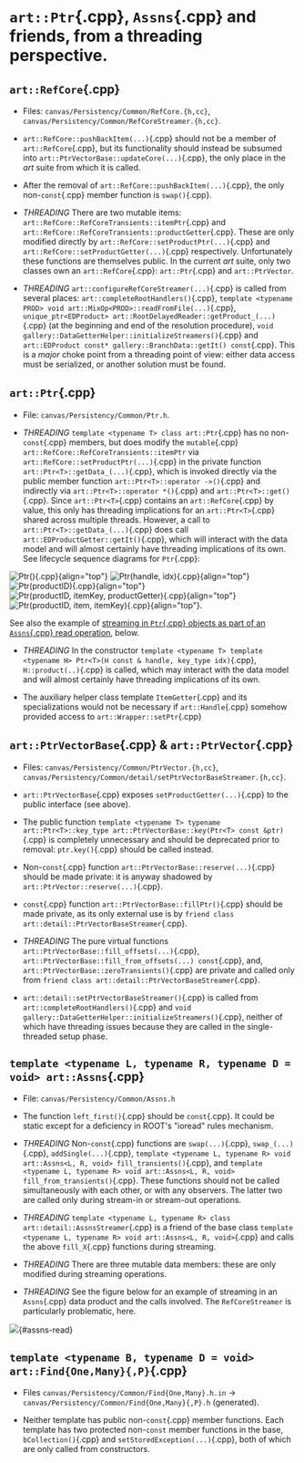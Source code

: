 # `art::Ptr`{.cpp}, `Assns`{.cpp} and friends, from a threading perspective.

## `art::RefCore`{.cpp}

* Files:  `canvas/Persistency/Common/RefCore.{h,cc}`, `canvas/Persistency/Common/RefCoreStreamer.{h,cc}`.

* `art::RefCore::pushBackItem(...)`{.cpp} should not be a member of `art::RefCore`{.cpp}, but its functionality should instead be subsumed into `art::PtrVectorBase::updateCore(...)`{.cpp}, the only place in the _art_ suite from which it is called.

* After the removal of `art::RefCore::pushBackItem(...)`{.cpp}, the only non-`const`{.cpp} member function is `swap()`{.cpp}.

* *THREADING* There are two mutable items: `art::RefCore::RefCoreTransients::itemPtr`{.cpp} and `art::RefCore::RefCoreTransients::productGetter`{.cpp}. These are only modified directly by `art::RefCore::setProductPtr(...)`{.cpp} and `art::RefCore::setProductGetter(...)`{.cpp} respectively. Unfortunately these functions are themselves public. In the current _art_ suite, only two classes own an `art::RefCore`{.cpp}: `art::Ptr`{.cpp} and `art::PtrVector`.

* *THREADING* `art::configureRefCoreStreamer(...)`{.cpp} is called from several places: `art::completeRootHandlers()`{.cpp}, `template <typename PROD> void art::MixOp<PROD>::readFromFile(...)`{.cpp}, `unique_ptr<EDProduct> art::RootDelayedReader::getProduct_(...)`{.cpp} (at the beginning and end of the resolution procedure), `void gallery::DataGetterHelper::initializeStreamers()`{.cpp} and `art::EDProduct const* gallery::BranchData::getIt() const`{.cpp}. This is a _major_ choke point from a threading point of view: either data access must be serialized, or another solution must be found.

## `art::Ptr`{.cpp}

* File: `canvas/Persistency/Common/Ptr.h`.

* *THREADING* `template <typename T> class art::Ptr`{.cpp} has no non-`const`{.cpp} members, but does modify the `mutable`{.cpp} `art::RefCore::RefCoreTransients::itemPtr` via `art::RefCore::setProductPtr(...)`{.cpp} in the private function `art::Ptr<T>::getData_(...)`{.cpp}, which is invoked directly via the public member function `art::Ptr<T>::operator ->()`{.cpp} and indirectly via `art::Ptr<T>::operator *()`{.cpp} and `art::Ptr<T>::get()`{.cpp}. Since `art::Ptr<T>`{.cpp} contains an `art::RefCore`{.cpp} by value, this only has threading implications for an `art::Ptr<T>`{.cpp} shared across multiple threads. However, a call to `art::Ptr<T>::getData_(...)`{.cpp} does call `art::EDProductGetter::getIt()`{.cpp}, which will interact with the data model and will almost certainly have threading implications of its own. See lifecycle sequence diagrams for `Ptr`{.cpp}:

![`Ptr()`{.cpp}](Ptr-lifecycle.png "Ptr()"){align="top"} ![`Ptr(handle, idx)`{.cpp}](Ptr-lifecycle_001.png "Ptr(handle, idx)"){align="top"} ![`Ptr(productID)`{.cpp}](Ptr-lifecycle_002.png "Ptr(productID)"){align="top"} ![`Ptr(productID, itemKey, productGetter)`{.cpp}](Ptr-lifecycle_003.png "Ptr(productID, itemKey, productGetter)"){align="top"} ![`Ptr(productID, item, itemKey)`{.cpp}](Ptr-lifecycle_004.png "Ptr(productID, item, itemKey)"){align="top"}.

See also the example of [streaming in `Ptr`{.cpp} objects as part of an `Assns`{.cpp} read operation](#assns-read), below.

* *THREADING* In the constructor `template <typename T> template <typename H> Ptr<T>(H const & handle, key_type idx)`{.cpp}, `H::product(..)`{.cpp} is called, which may interact with the data model and will almost certainly have threading implications of its own.

* The auxiliary helper class template `ItemGetter`{.cpp} and its specializations would not be necessary if `art::Handle`{.cpp} somehow provided access to `art::Wrapper::setPtr`{.cpp}

## `art::PtrVectorBase`{.cpp} & `art::PtrVector`{.cpp}

* Files: `canvas/Persistency/Common/PtrVector.{h,cc}`, `canvas/Persistency/Common/detail/setPtrVectorBaseStreamer.{h,cc}`.

* `art::PtrVectorBase`{.cpp} exposes `setProductGetter(...)`{.cpp} to the public interface (see above).

* The public function `template <typename T> typename art::Ptr<T>::key_type art::PtrVectorBase::key(Ptr<T> const &ptr)`{.cpp} is completely unnecessary and should be deprecated prior to removal: `ptr.key()`{.cpp} should be called instead.

* Non-`const`{.cpp} function `art::PtrVectorBase::reserve(...)`{.cpp} should be made private: it is anyway shadowed by `art::PtrVector::reserve(...)`{.cpp}.

* `const`{.cpp} function `art::PtrVectorBase::fillPtr()`{.cpp} should be made private, as its only external use is by `friend class art::detail::PtrVectorBaseStreamer`{.cpp}.

* *THREADING* The pure virtual functions `art::PtrVectorBase::fill_offsets(...)`{.cpp}, `art::PtrVectorBase::fill_from_offsets(...) const`{.cpp}, and,  `art::PtrVectorBase::zeroTransients()`{.cpp} are private and called only from `friend class art::detail::PtrVectorBaseStreamer`{.cpp}.

* `art::detail::setPtrVectorBaseStreamer()`{.cpp} is called from `art::completeRootHandlers()`{.cpp} and `void gallery::DataGetterHelper::initializeStreamers()`{.cpp}, neither of which have threading issues because they are called in the single-threaded setup phase.

## `template <typename L, typename R, typename D = void> art::Assns`{.cpp}

* File: `canvas/Persistency/Common/Assns.h`

* The function `left_first()`{.cpp} should be `const`{.cpp}. It could be static except for a deficiency in ROOT's "ioread" rules mechanism.

* *THREADING* Non-`const`{.cpp} functions are `swap(...)`{.cpp}, `swap_(...)`{.cpp}, `addSingle(...)`{.cpp}, `template <typename L, typename R> void art::Assns<L, R, void> fill_transients()`{.cpp}, and `template <typename L, typename R> void art::Assns<L, R, void> fill_from_transients()`{.cpp}. These functions should not be called simultaneously with each other, or with any observers. The latter two are called only during stream-in or stream-out operations.

* *THREADING* `template <typename L, typename R> class art::detail::AssnsStreamer`{.cpp} is a friend of the base class `template <typename L, typename R> void art::Assns<L, R, void>`{.cpp} and calls the above `fill_X`{.cpp} functions during streaming.

* *THREADING* There are three mutable data members: these are only modified during streaming operations.

* *THREADING* See the figure below for an example of streaming in an `Assns`{.cpp} data product and the calls involved. The `RefCoreStreamer` is particularly problematic, here.

![](Assns-read.png){#assns-read}

## `template <typename B, typename D = void> art::Find{One,Many}{,P}`{.cpp}

* Files `canvas/Persistency/Common/Find{One,Many}.h.in` -> `canvas/Persistency/Common/Find{One,Many}{,P}.h` (generated).

* Neither template has public non-`const`{.cpp} member functions. Each template has two protected non-`const` member functions in the base, `bCollection()`{.cpp} and `setStoredException(...)`{.cpp}, both of which are only called from constructors.
